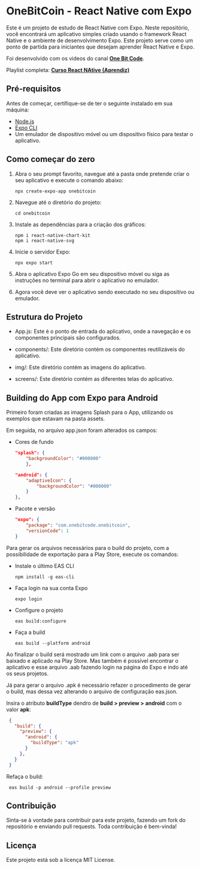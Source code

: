# OneBitCoin - React Native com Expo

Este é um projeto de estudo de React Native com Expo. Neste repositório, você encontrará um aplicativo simples criado usando o framework React Native e o ambiente de desenvolvimento Expo. Este projeto serve como um ponto de partida para iniciantes que desejam aprender React Native e Expo.

Foi desenvolvido com os videos do canal **[One Bit Code](https://www.youtube.com/@OneBitCode)**.

Playlist completa: **[Curso React NAtive (Aprendiz)](https://www.youtube.com/playlist?list=PLdDT8if5attEd4sRnZBIkNihR-_tE612_)**

## Pré-requisitos

Antes de começar, certifique-se de ter o seguinte instalado em sua máquina:

- [Node.js](https://nodejs.org/)
- [Expo CLI](https://docs.expo.dev/get-started/installation/)
- Um emulador de dispositivo móvel ou um dispositivo físico para testar o aplicativo.

## Como começar do zero

1. Abra o seu prompt favorito, navegue até a pasta onde pretende criar o seu aplicativo e execute o comando abaixo:

   ```node
   npx create-expo-app onebitcoin
   ```

2. Navegue até o diretório do projeto:

    ```node
    cd onebitcoin
    ```
3. Instale as dependências para a criação dos gráficos:

    ```node
    npm i react-native-chart-kit
    npm i react-native-svg
    ```
4. Inicie o servidor Expo:
    
    ```node
    npx expo start
    ```
5. Abra o aplicativo Expo Go em seu dispositivo móvel ou siga as instruções no terminal para abrir o aplicativo no emulador.

6. Agora você deve ver o aplicativo sendo executado no seu dispositivo ou emulador.

## Estrutura do Projeto

* App.js: Este é o ponto de entrada do aplicativo, onde a navegação e os componentes principais são configurados.

* components/: Este diretório contém os componentes reutilizáveis do aplicativo.

* img/: Este diretório contém as imagens do aplicativo.

* screens/: Este diretório contém as diferentes telas do aplicativo.

## Building do App com Expo para Android

Primeiro foram criadas as imagens Splash para o App, utilizando os exemplos que estavam na pasta assets.

Em seguida, no arquivo app.json foram alterados os campos:

* Cores de fundo
    
    ```json
    "splash": {
        "backgroundColor": "#000000"
        },

    "android": {
        "adaptiveIcon": {
            "backgroundColor": "#000000"
        }
    },
    ```
* Pacote e versão
    
    ```json
    "expo": {
        "package": "com.onebitcode.onebitcoin",
        "versionCode": 1
    }
    ```

Para gerar os arquivos necessários para o build do projeto, com a possibilidade de exportação para a Play Store, execute os comandos:

* Instale o último EAS CLI

    ```node
    npm install -g eas-cli
    ```

* Faça login na sua conta Expo
   
    ```node
    expo login
    ```

* Configure o projeto

    ```node
    eas build:configure
    ```

* Faça a build

    ```node
    eas build --platform android
    ```

Ao finalizar o build será mostrado um link com o arquivo .aab para ser baixado e aplicado na Play Store. Mas também é possível encontrar o aplicativo e esse arquivo .aab fazendo login na página do Expo e indo até os seus projetos.

Já para gerar o arquivo .apk é necessário refazer o procedimento de gerar o build, mas dessa vez alterando o arquivo de configuração eas.json.

Insira o atributo **buildType** dendro de **build > preview > android** com o valor **apk**:

   ```json
    {
      "build": {
        "preview": {
          "android": {
            "buildType": "apk"
          }
        },
      }
    }
   ```

Refaça o build:

   ```node
    eas build -p android --profile preview
   ```


## Contribuição

Sinta-se à vontade para contribuir para este projeto, fazendo um fork do repositório e enviando pull requests. Toda contribuição é bem-vinda!

## Licença

Este projeto está sob a licença MIT License.
